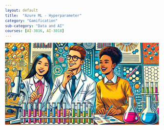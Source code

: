 ```yaml
---
layout: default
title:  "Azure ML - Hyperparameter"
category: "Gamification"
sub-category: "Data and AI"
courses: [AI-3016, AI-3018]
---
```

<a href="./images/ai2.png">
  <img src="./images/ai2.png" alt="Alex is joined by a team of sidekicks">
</a>
<br>
